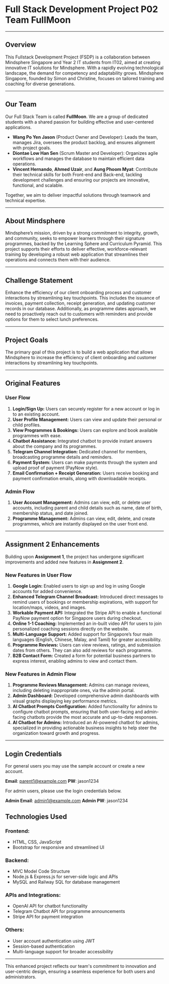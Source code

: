 # Full Stack Development Project P02 Team FullMoon

---

## Overview
This Fullstack Development Project (FSDP) is a collaboration between Mindsphere Singapore and Year 2 IT students from IT02, aimed at creating innovative IT solutions for Mindsphere. With a rapidly evolving technological landscape, the demand for competency and adaptability grows. Mindsphere Singapore, founded by Simon and Christine, focuses on tailored training and coaching for diverse generations.

---

## Our Team

Our Full Stack Team is called **FullMoon**. We are a group of dedicated students with a shared passion for building effective and user-centered applications.

- **Wang Po Yen Jason** (Product Owner and Developer): Leads the team, manages Jira, oversees the product backlog, and ensures alignment with project goals.
- **Diontae Low Han Sen** (Scrum Master and Developer): Organizes agile workflows and manages the database to maintain efficient data operations.
- **Vincent Hernando**, **Ahmed Uzair**, and **Aung Phoom Myat**: Contribute their technical skills for both Front-end and Back-end, tackling development challenges and ensuring our projects are innovative, functional, and scalable.

Together, we aim to deliver impactful solutions through teamwork and technical expertise.

---

## About Mindsphere

Mindsphere’s mission, driven by a strong commitment to integrity, growth, and community, seeks to empower learners through their signature programmes, backed by the Learning Sphere and Curriculum Pyramid. This project supports their efforts to deliver effective, workforce-relevant training by developing a robust web application that streamlines their operations and connects them with their audience.

---

## Challenge Statement

Enhance the efficiency of our client onboarding process and customer interactions by streamlining key touchpoints. This includes the issuance of invoices, payment collection, receipt generation, and updating customer records in our database. Additionally, as programme dates approach, we need to proactively reach out to customers with reminders and provide options for them to select lunch preferences.

---

## Project Goals

The primary goal of this project is to build a web application that allows Mindsphere to increase the efficiency of client onboarding and customer interactions by streamlining key touchpoints.

---

## Original Features

### **User Flow**
1. **Login/Sign Up:** Users can securely register for a new account or log in to an existing account.
2. **User Profile Management:** Users can view and update their personal or child profiles.
3. **View Programmes & Bookings:** Users can explore and book available programmes with ease.
4. **Chatbot Assistance:** Integrated chatbot to provide instant answers about the company and its programmes.
5. **Telegram Channel Integration:** Dedicated channel for members, broadcasting programme details and reminders.
6. **Payment System:** Users can make payments through the system and upload proof of payment (PayNow style).
7. **Email Confirmation + Receipt Generation:** Users receive booking and payment confirmation emails, along with downloadable receipts.

### **Admin Flow**
1. **User Account Management:** Admins can view, edit, or delete user accounts, including parent and child details such as name, date of birth, membership status, and date joined.
2. **Programme Management:** Admins can view, edit, delete, and create programmes, which are instantly displayed on the user front end.

---

## Assignment 2 Enhancements

Building upon **Assignment 1**, the project has undergone significant improvements and added new features in **Assignment 2**.

### **New Features in User Flow**
1. **Google Login:** Enabled users to sign up and log in using Google accounts for added convenience.
2. **Enhanced Telegram Channel Broadcast:** Introduced direct messages to remind users of bookings or membership expirations, with support for location/maps, videos, and images.
3. **Workable Payment API:** Integrated the Stripe API to enable a functional PayNow payment option for Singapore users during checkout.
4. **Online 1-1 Coaching:** Implemented an in-built video API for users to join personalized coaching sessions directly on the website.
5. **Multi-Language Support:** Added support for Singapore’s four main languages (English, Chinese, Malay, and Tamil) for greater accessibility.
6. **Programme Reviews:** Users can view reviews, ratings, and submission dates from others. They can also add reviews for each programme.
7. **B2B Contact Form:** Created a form for potential business partners to express interest, enabling admins to view and contact them.

### **New Features in Admin Flow**
1. **Programme Reviews Management:** Admins can manage reviews, including deleting inappropriate ones, via the admin portal.
2. **Admin Dashboard:** Developed comprehensive admin dashboards with visual graphs displaying key performance metrics.
3. **AI Chatbot Prompts Configuration:** Added functionality for admins to configure chatbot prompts, ensuring that both user-facing and admin-facing chatbots provide the most accurate and up-to-date responses.
4. **AI Chatbot for Admins:** Introduced an AI-powered chatbot for admins, specialized in providing actionable business insights to help steer the organization toward growth and progress.

---

## **Login Credentials**
For general users you may use the sample account or create a new account.

**Email**: parent1@example.com
**PW**: jason1234

For admin users, please use the login credentials below.

**Admin Email**: admin1@example.com
**Admin PW**: jason1234

## Technologies Used

### **Frontend:**
- HTML, CSS, JavaScript
- Bootstrap for responsive and streamlined UI

### **Backend:**
- MVC Model Code Structure
- Node.js & Express.js for server-side logic and APIs
- MySQL and Railway SQL for database management

### **APIs and Integrations:**
- OpenAI API for chatbot functionality
- Telegram Chatbot API for programme announcements
- Stripe API for payment integration

### **Others:**
- User account authentication using JWT
- Session-based authentication 
- Multi-language support for broader accessibility

---

This enhanced project reflects our team's commitment to innovation and user-centric design, ensuring a seamless experience for both users and administrators.